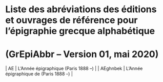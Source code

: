 # Liste des abréviations des éditions et ouvrages de référence pour l’épigraphie grecque alphabétique

# (GrEpiAbbr – Version 01, mai 2020)

 | AE | L’Année épigraphique (Paris 1888 –) |
 | AEghnbek | L’Année épigraphique de (Paris 1888 –) |
